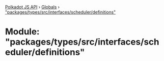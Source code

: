 [Polkadot JS API](../README.md) › [Globals](../globals.md) › ["packages/types/src/interfaces/scheduler/definitions"](_packages_types_src_interfaces_scheduler_definitions_.md)

# Module: "packages/types/src/interfaces/scheduler/definitions"


